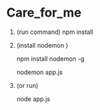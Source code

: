 # Care_for_me

1. (run command)
    npm install

2. (install nodemon )

   npm install nodemon -g
  
   nodemon app.js

2. (or run)

   node app.js
